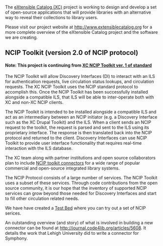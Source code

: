 The <a href='http://www.extensiblecatalog.org'>eXtensible Catalog (XC)</a> project is working to design and develop a set of open-source applications that will provide libraries with an alternative way to reveal their collections to library users.

Please visit our project website at http://www.extensiblecatalog.org for a more complete overview of the eXtensible Catalog project and the software we are creating.

## NCIP Toolkit (version 2.0 of NCIP protocol) ##

#### Note:  This project is continuing from <a href='http://code.google.com/p/xcnciptoolkit/'>XC NCIP Toolkit ver. 1 of standard</a> ####

The NCIP Toolkit will allow Discovery Interfaces (DI) to interact with an ILS for authentication requests, live circulation status lookups, and circulation requests.  The XC NCIP Toolkit uses the NCIP standard protocol to accomplish this.  Once the NCIP Toolkit has been successfully installed alongside a compatible ILS, that ILS will be able to inter-operate both with XC and non-XC NCIP clients.

The NCIP Toolkit is intended to be installed alongside a compatible ILS and act as an intermediary between an NCIP initiator (e.g. a Discovery Interface such as the XC Drupal Toolkit)  and the ILS. When a client sends an NCIP request to the toolkit, the request is parsed and sent to the ILS using its proprietary interface. The response is then translated back into the NCIP protocol and returned to the client. Discovery Interfaces can use NCIP Toolkit to provide user interface functionality that requires real-time interaction with the ILS database.

The XC team along with partner institutions and open source collaborators plan to include [NCIP toolkit connectors](http://code.google.com/p/xcncip2toolkit/wiki/DriverSummary) for a wide range of popular commercial and open-source integrated library systems.

The NCIP Protocol consists of a large number of services.  The NCIP Toolkit uses a subset of these services.  Through code contributions from the open source community, it is our hope that the inventory of supported NCIP services can grow beyond those needed for Discovery Interfaces and start to fill other circulation related needs.

We have have created a [Test Bed](http://code.google.com/p/xcncip2toolkit/wiki/TestBed?ts=1318964768&updated=TestBed) where you can try out a set of NCIP serices.

An outstanding overview (and story) of what is involved in building a new connector can be found at http://journal.code4lib.org/articles/5608.  It details the work that Lehigh University did to write a connector for Symphony.